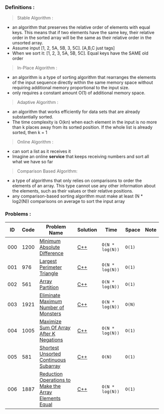 

### **Definitions :**


> Stable Algorithm :
  - an algorithm that preserves the relative order of elements with equal keys. This means that if two elements have the same key, their relative order in the sorted array will be the same as their relative order in the unsorted array.
  - Assume input [1, 2, 5A, 5B, 3, 5C]. [A,B,C just tags]
  - When we sort it: [1, 2, 3, 5A, 5B, 5C]. Equal keys have the SAME old order

> In-Place Algorithm :
  - an algorithm is a type of sorting algorithm that rearranges the elements of the input sequence directly within the same memory space without requiring additional memory proportional to the input size.
  - only requires a constant amount O(1) of additional memory space.

> Adaptive Algorithm :
  - an algorithm that works efficiently for data sets that are already substantially sorted.
  - The time complexity is O(kn) when each element in the input is no more than k places away from its sorted position. If the whole list is already sorted, then k = 1


> Online Algorithm :
  - can sort a list as it receives it
  - Imagine an online **service** that keeps receiving numbers and sort all what we have so far

> Comparison Based Algorithm:
  - a type of algorithms that only relies on comparisons to order the elements of an array. This type cannot use any other information about the elements, such as their values or their relative positions.
  - any comparison-based sorting algorithm must make at least (N * log2(N)) comparisons on average to sort the input array


### **Problems :**

  |ID|  Code  | Problem Name    |  Solution       |  Time           | Space           | Note          | 
|---|----|---------------- | --------------- | --------------- | --------------- | ------------- |
|000|1200|[Minimum Absolute Difference](https://leetcode.com/problems/minimum-absolute-difference/)|[C++](https://github.com/Ali-Elshorpagi/algorithms/blob/main/sorting_algorithms/problem_solving/LeetCode_1200.cpp)|`O(N * log(N))`|`O(1)`||
|001|976|[Largest Perimeter Triangle](https://leetcode.com/problems/largest-perimeter-triangle/)|[C++](https://github.com/Ali-Elshorpagi/algorithms/blob/main/sorting_algorithms/problem_solving/LeetCode_976.cpp)|`O(N * log(N))`|`O(1)`||
|002|561|[Array Partition](https://leetcode.com/problems/array-partition/)|[C++](https://github.com/Ali-Elshorpagi/algorithms/blob/main/sorting_algorithms/problem_solving/LeetCode_561.cpp)|`O(N * log(N))`|`O(1)`||
|003|1921|[Eliminate Maximum Number of Monsters](https://leetcode.com/problems/eliminate-maximum-number-of-monsters/)|[C++](https://github.com/Ali-Elshorpagi/algorithms/blob/main/sorting_algorithms/problem_solving/LeetCode_1921.cpp)|`O(N * log(N))`|`O(N)`||
|004|1005|[Maximize Sum Of Array After K Negations](https://leetcode.com/problems/maximize-sum-of-array-after-k-negations/)|[C++](https://github.com/Ali-Elshorpagi/algorithms/blob/main/sorting_algorithms/problem_solving/LeetCode_1005.cpp)|`O(N * log(N))`|`O(1)`||
|005|581|[Shortest Unsorted Continuous Subarray](https://leetcode.com/problems/shortest-unsorted-continuous-subarray/)|[C++](https://github.com/Ali-Elshorpagi/algorithms/blob/main/sorting_algorithms/problem_solving/LeetCode_581.cpp)|`O(N)`|`O(1)`||
|006|1887|[Reduction Operations to Make the Array Elements Equal](https://leetcode.com/problems/reduction-operations-to-make-the-array-elements-equal/)|[C++](https://github.com/Ali-Elshorpagi/algorithms/blob/main/sorting_algorithms/problem_solving/LeetCode_1887.cpp)|`O(N * log(N))`|`O(1)`||

